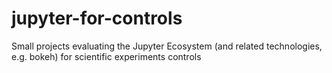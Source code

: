 # jupyter-for-controls
Small projects evaluating the Jupyter Ecosystem (and related technologies, e.g. bokeh) for scientific experiments controls 
